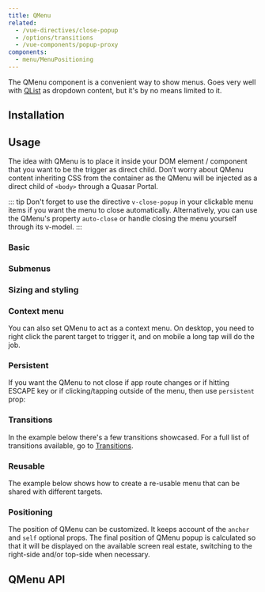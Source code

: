 ```yaml
---
title: QMenu
related:
  - /vue-directives/close-popup
  - /options/transitions
  - /vue-components/popup-proxy
components:
  - menu/MenuPositioning
---
```


The QMenu component is a convenient way to show menus. Goes very well with [QList](/vue-components/lists-and-list-items) as dropdown content, but it's by no means limited to it.

## Installation
<doc-installation components="QMenu" directives="ClosePopup" />

## Usage

The idea with QMenu is to place it inside your DOM element / component that you want to be the trigger as direct child. Don’t worry about QMenu content inheriting CSS from the container as the QMenu will be injected as a direct child of `<body>` through a Quasar Portal.

::: tip
Don't forget to use the directive `v-close-popup` in your clickable menu items if you want the menu to close automatically.
Alternatively, you can use the QMenu's property `auto-close` or handle closing the menu yourself through its v-model.
:::

### Basic

<doc-example title="Basic" file="QMenu/Basic" />

<doc-example title="Idea for content" file="QMenu/VariousContent" />

<doc-example title="Toggle through v-model" file="QMenu/VModel" />

### Submenus

<doc-example title="Menus in menus" file="QMenu/MenuInMenu" />

### Sizing and styling

<doc-example title="Sizing" file="QMenu/Sizing" />

<doc-example title="Style" file="QMenu/Style" />

### Context menu

You can also set QMenu to act as a context menu. On desktop, you need to right click the parent target to trigger it, and on mobile a long tap will do the job.

<doc-example title="Context Menu" file="QMenu/ContextMenu" />

### Persistent

If you want the QMenu to not close if app route changes or if hitting ESCAPE key or if clicking/tapping outside of the menu, then use `persistent` prop:

<doc-example title="Persistent" file="QMenu/Persistent" />

### Transitions

In the example below there's a few transitions showcased. For a full list of transitions available, go to [Transitions](/options/transitions).

<doc-example title="Transition examples" file="QMenu/Transitions" />

### Reusable

The example below shows how to create a re-usable menu that can be shared with different targets.

<doc-example title="Using target" file="QMenu/Target" />

### Positioning

<doc-example title="Position examples" file="QMenu/Positions" />

The position of QMenu can be customized. It keeps account of the `anchor` and `self` optional props.
The final position of QMenu popup is calculated so that it will be displayed on the available screen real estate, switching to the right-side and/or top-side when necessary.

<menu-positioning />

## QMenu API
<doc-api file="QMenu" />
